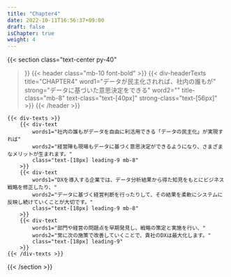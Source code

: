```yaml
---
title: "Chapter4"
date: 2022-10-11T16:56:37+09:00
draft: false
isChapter: true
weight: 4
---
```


{{< section
    class="text-center py-40"
>}}
    {{< header
        class="mb-10 font-bold"
    >}}
        {{< div-headerTexts
            title="CHAPTER4"
            word1="データが民主化されれば、社内の誰もが"
            strong="データに基づいた意思決定をできる"
            word2=""
            title-class="mb-8"
            text-class="text-[40px]"
            strong-class="text-[56px]"
        >}}
    {{< /header >}}

    {{< div-texts >}}
        {{< div-text
            words1="社内の誰もがデータを自由に利活用できる「データの民主化」が実現すれば"
            words2="経営陣も現場もデータに基づく意思決定ができるようになり、さまざまなメリットが生まれます。"
            class="text-[18px] leading-9 mb-8"
        >}} 
        {{< div-text
            words1="DXを導入する企業では、データ分析結果から得た知見をもとにビジネス戦略を修正したり、"
            words2="データに基づく経営判断を行ったりして、その結果を柔軟にシステムに反映し続けていくことが大切です。"
            class="text-[18px] leading-9 mb-8"
        >}} 
        {{< div-text
            words1="部門や経営の問題点を早期発見し、戦略の策定と実施を行い、"
            words2="常に次の施策で改善していくことで、貴社のDXは最大化します。"
            class="text-[18px] leading-9"
        >}} 
    {{< /div-texts >}}
{{< /section >}}
